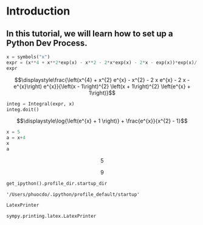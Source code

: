 # Introduction

## In this tutorial, we will learn how to set up a Python Dev Process.


```python
x = symbols("x")
expr = (x**4 + x**2*exp(x) - x**2 - 2*x*exp(x) - 2*x - exp(x))*exp(x)/((x - 1)**2*(x + 1)**2*(exp(x) + 1))
expr
```




$$\displaystyle\frac{\left(x^{4} + x^{2} e^{x} - x^{2} - 2 x e^{x} - 2 x - e^{x}\right) e^{x}}{\left(x - 1\right)^{2} \left(x + 1\right)^{2} \left(e^{x} + 1\right)}$$




```python
integ = Integral(expr, x)
integ.doit()
```




$$\displaystyle\log{\left(e^{x} + 1 \right)} + \frac{e^{x}}{x^{2} - 1}$$




```python
x = 5
a = x+4
x
a
```




$$\displaystyle5$$






$$\displaystyle9$$




```python
get_ipython().profile_dir.startup_dir
```




    '/Users/phuocdo/.ipython/profile_default/startup'




```python
LatexPrinter
```




    sympy.printing.latex.LatexPrinter




```python

```
